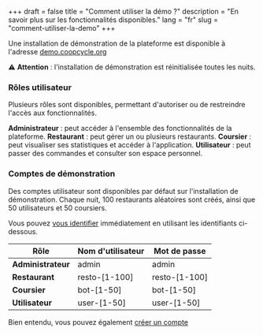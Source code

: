 +++
draft = false
title = "Comment utiliser la démo ?"
description = "En savoir plus sur les fonctionnalités disponibles."
lang = "fr"
slug = "comment-utiliser-la-demo"
+++


Une installation de démonstration de la plateforme est disponible à l'adresse [demo.coopcycle.org](https://demo.coopcycle.org)

⚠️ **Attention** : l'installation de démonstration est réinitialisée toutes les nuits.

### Rôles utilisateur

Plusieurs rôles sont disponibles, permettant d'autoriser ou de restreindre l'accès aux fonctionnalités.

**Administrateur** : peut accéder à l'ensemble des fonctionnalités de la plateforme.
**Restaurant** : peut gérer un ou plusieurs restaurants.
**Coursier** : peut visualiser ses statistiques et accéder à l'application.
**Utilisateur** : peut passer des commandes et consulter son espace personnel.

### Comptes de démonstration

Des comptes utilisateur sont disponibles par défaut sur l'installation de démonstration.
Chaque nuit, 100 restaurants aléatoires sont créés, ainsi que 50 utilisateurs et 50 coursiers.


Vous pouvez [vous identifier](https://demo.coopcycle.org/login) immédiatement en utilisant les identifiants ci-dessous.


<table class="table">
  <thead>
    <th>Rôle</th>
    <th>Nom d'utilisateur</th>
    <th>Mot de passe</th>
  </thead>
  <tbody>
    <tr>
      <td><strong>Administrateur</strong></td>
      <td>admin</td>
      <td>admin</td>
    </tr>
    <tr>
      <td><strong>Restaurant</strong></td>
      <td>resto-[1-100]</td>
      <td>resto-[1-100]</td>
    </tr>
    <tr>
      <td><strong>Coursier</strong></td>
      <td>bot-[1-50]</td>
      <td>bot-[1-50]</td>
    </tr>
    <tr>
      <td><strong>Utilisateur</strong></td>
      <td>user-[1-50]</td>
      <td>user-[1-50]</td>
    </tr>
  </tbody>
</table>

Bien entendu, vous pouvez également [créer un compte](https://demo.coopcycle.org/register/)
